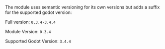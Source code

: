 The module uses semantic versioning for its own versions but adds a suffix for the supported godot version:

Full version: `0.3.4-3.4.4`

Module Version: `0.3.4`

Supported Godot Version: `3.4.4`
